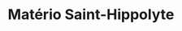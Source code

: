 ---
title: "Matério Saint-Hippolyte"
url: /saint-hippolyte/materio-saint-hippolyte/
shop: hardware
---